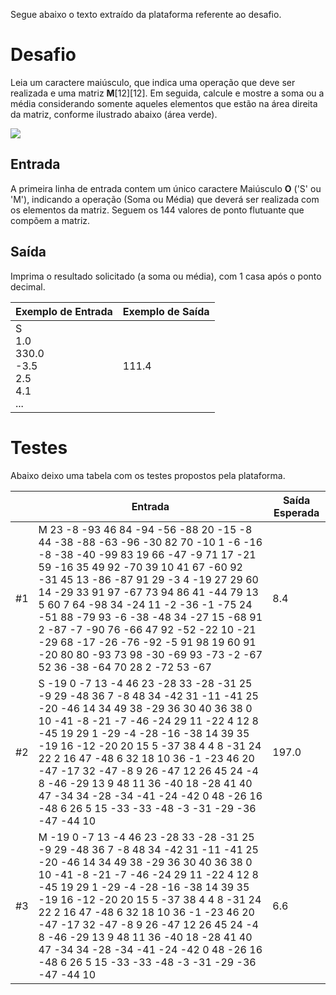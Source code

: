 Segue abaixo o texto extraído da plataforma referente ao desafio.

# Desafio

Leia um caractere maiúsculo, que indica uma operação que deve ser realizada e uma matriz **M**\[12\]\[12\]. Em seguida, calcule e mostre a soma ou a média considerando somente aqueles elementos que estão na área direita da matriz, conforme ilustrado abaixo (área verde).

![](https://github.com/caiohscruz/DIO-Desafio-SetoresMatriz/blob/master/Imagens//img_areaesquerda.png?raw=true)



## Entrada

A primeira linha de entrada contem um único caractere Maiúsculo **O** ('S' ou 'M'), indicando a operação (Soma ou Média) que deverá ser realizada com os elementos da matriz. Seguem os 144 valores de ponto flutuante que compõem a matriz.

## Saída

Imprima o resultado solicitado (a soma ou média), com 1 casa após o ponto decimal.

| Exemplo de Entrada                                   | Exemplo de Saída |
| ---------------------------------------------------- | ---------------- |
| S<br/>1.0<br/>330.0<br/>-3.5<br/>2.5<br/>4.1<br/>... | 111.4            |

# Testes

Abaixo deixo uma tabela com os testes propostos pela plataforma. 

|      | Entrada                                                      | Saída Esperada |
| ---- | ------------------------------------------------------------ | -------------- |
| #1   | M 23 -8 -93 46 84 -94 -56 -88 20 -15 -8 44 -38 -88 -63 -96 -30 82 70 -10 1 -6 -16 -8 -38 -40 -99 83 19 66 -47 -9 71 17 -21 59 -16 35 49 92 -70 39 10 41 67 -60 92 -31 45 13 -86 -87 91 29 -3 4 -19 27 29 60 14 -29 33 91 97 -67 73 94 86 41 -44 79 13 5 60 7 64 -98 34 -24 11 -2 -36 -1 -75 24 -51 88 -79 93 -6 -38 -48 34 -27 15 -68 91 2 -87 -7 -90 76 -66 47 92 -52 -22 10 -21 -29 68 -17 -26 -76 -92 -5 91 98 19 60 91 -20 80 80 -93 73 98 -30 -69 93 -73 -2 -67 52 36 -38 -64 70 28 2 -72 53 -67 | 8.4            |
| #2   | S -19 0 -7 13 -4 46 23 -28 33 -28 -31 25 -9 29 -48 36 7 -8 48 34 -42 31 -11 -41 25 -20 -46 14 34 49 38 -29 36 30 40 36 38 0 10 -41 -8 -21 -7 -46 -24 29 11 -22 4 12 8 -45 19 29 1 -29 -4 -28 -16 -38 14 39 35 -19 16 -12 -20 20 15 5 -37 38 4 4 8 -31 24 22 2 16 47 -48 6 32 18 10 36 -1 -23 46 20 -47 -17 32 -47 -8 9 26 -47 12 26 45 24 -4 8 -46 -29 13 9 48 11 36 -40 18 -28 41 40 47 -34 34 -28 -34 -41 -24 -42 0 48 -26 16 -48 6 26 5 15 -33 -33 -48 -3 -31 -29 -36 -47 -44 10 | 197.0          |
| #3   | M -19 0 -7 13 -4 46 23 -28 33 -28 -31 25 -9 29 -48 36 7 -8 48 34 -42 31 -11 -41 25 -20 -46 14 34 49 38 -29 36 30 40 36 38 0 10 -41 -8 -21 -7 -46 -24 29 11 -22 4 12 8 -45 19 29 1 -29 -4 -28 -16 -38 14 39 35 -19 16 -12 -20 20 15 5 -37 38 4 4 8 -31 24 22 2 16 47 -48 6 32 18 10 36 -1 -23 46 20 -47 -17 32 -47 -8 9 26 -47 12 26 45 24 -4 8 -46 -29 13 9 48 11 36 -40 18 -28 41 40 47 -34 34 -28 -34 -41 -24 -42 0 48 -26 16 -48 6 26 5 15 -33 -33 -48 -3 -31 -29 -36 -47 -44 10 | 6.6            |

